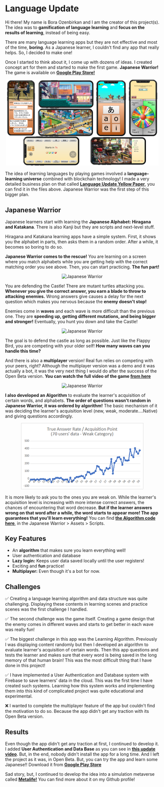 # Language Update
Hi there! My name is Bora Ozenbirkan and I am the creator of this project(s). The idea was to **gamification of language learning** and **focus on the results of learning**, instead of being easy.

There are many language learning apps but they are not effective and most of the time, **boring**. As a Japanese learner, I couldn't find any app that really helps. So, I decided to make one!

Once I started to think about it, I come up with dozens of ideas. I created concept art for them and started to make the first game. **Japanese Warrior!** The game is available on **[Google Play Store!]([https://www.youtube.com/watch?v=zDZ8_PH5P4M](https://play.google.com/store/apps/details?id=com.MetalifeStudios.JapaneseWarrior))**
<p align="center">
<img src="/profile/Images/Language_Update_Apps.png" alt="Japanese Warrior" width="500"/>

The idea of learning languages by playing games involved a **language-learning universe** combined with blockchain technology! I made a very detailed business plan on that called **[Language Update Yellow Paper](/profile/Language%20Update%20Yellow%20Paper.pdf)**, you can find it in the files above. Japanese Warrior was the first step of this bigger plan.

## Japanese Warrior
Japanese learners start with learning the **Japanese Alphabet: Hiragana and Katakana**. There is also Kanji but they are scripts and next-level stuff.

Hiragana and Katakana learning apps have a simple system. First, it shows you the alphabet in parts, then asks them in a random order. After a while, it becomes so boring to do so.

**Japanese Warrior comes to the rescue!** You are learning on a screen where you match alphabets while you are getting help with the correct matching order you see above. Then, you can start practicing. **The fun part!**
<p align="center">
<img src="/profile/Images/JW_Learning.gif" alt="Japanese Warrior" width="200"/>

You are defending the Castle! There are mutant turtles attacking you. **Whenever you give the correct answer, you earn a blade to throw to attacking enemies.** Wrong answers give causes a delay for the next question which makes you nervous because the **enemy doesn't stop!**

Enemies come in **waves** and each wave is more difficult than the previous one. They are **speeding up, getting different mutations, and being bigger and stronger!** Eventually, you hunt you down and take the Castle!
<p align="center">
<img src="/profile/Images/JW_Practice.gif" alt="Japanese Warrior" width="200"/>

The goal is to defend the castle as long as possible. Just like the Flappy Bird, you are competing with your older self! **How many waves can you handle this time?**

And there is also a **multiplayer** version! Real fun relies on competing with your peers, right? Although the multiplayer version was a demo and it was actually a bot, it was the very next thing I would do after the success of the Open Beta version. **You can watch the full video of the game [from here](https://youtu.be/lBS6TOwJl0w)**
<p align="center">
<img src="/profile/Images/JW_Multi.gif" alt="Japanese Warrior" width="200"/>

**I also developed an Algorithm** to evaluate the learner's acquisition of certain words, and alphabets. **The order of questions wasn't random in Japanese Warrior, it was ordered by algorithm!** The basic mechanism of it was deciding the learner's acquisition level (new, weak, moderate....Native) and giving questions accordingly. 
<p align="center">
<img src="/profile/Images/JW_Sim.png" alt="Japanese Warrior" width="400"/>

It is more likely to ask you to the ones you are weak on. While the learner's acquisition level is increasing with more intense correct answers, the chances of encountering that word decrease. **But if the learner answers wrong on that word after a while, the word starts to appear more! The app guarantees that you'll learn everything!** You can find **[ the Algorithm code here](https://github.com/Language-Update/Japanese-Warrior/blob/patch-in-work/Japanese%20Warrior/Assets/Scripts/Algorithm.cs)**, in the Japanese Warrior > Assets > Scripts.

## Key Features
- An **algorithm** that makes sure you learn everything well!
- User authentication and database
- **Lazy login:** Keeps user data saved locally until the user registers!
- Exciting and **fun** practice!
- **Multiplayer:** Even though it's a bot for now.

## Challenges
✅ Creating a language learning algorithm and data structure was quite challenging. Displaying these contents in learning scenes and practice scenes was the first challenge I handled.

✅ The second challenge was the game itself. Creating a game design that the enemy comes in different waves and starts to get better in each wave was really fun!

✅ The biggest challenge in this app was the Learning Algorithm. Previously I was displaying content randomly but then I developed an algorithm to evaluate learner's acquisition of certain words. Then this app questions and tests the learner and makes sure that every word is being saved in the long memory of that human brain! This was the most difficult thing that I have done in this project!

✅ I have implemented a User Authentication and Database system with Firebase to save learners' data in the cloud. This was the first time I have created such systems. Learning how this system works and implementing them into this kind of complicated project was quite educational and experimental.

❌ I wanted to complete the multiplayer feature of the app but couldn't find the motivation to do so. Because the app didn't get any traction with its Open Beta version.

## Results
Even though the app didn't get any traction at first, I continued to develop it. I added **User Authentication and Data Base** as you can see in **[this update video](https://www.youtube.com/watch?v=zDZ8_PH5P4M)**. But, in the end, nobody didn't install the app for a long time. And I left the project as it was, in Open Beta. But, you can try the app and learn some Japanese!! Download it from **[Google Play Store]([https://www.youtube.com/watch?v=zDZ8_PH5P4M](https://play.google.com/store/apps/details?id=com.MetalifeStudios.JapaneseWarrior))**

Sad story, but, I continued to develop the idea into a simulation metaverse called **[Metalife!](https://youtu.be/uS1atfC8YNk)** You can find more about it on my Github profile!
